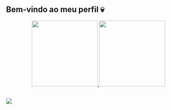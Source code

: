  ## Bem-vindo ao meu perfil 💀
<div align="center">
  <a href="https://github.com/yLuuuucas">
  <img height="180em" src="https://github-readme-stats.vercel.app/api?username=yLuuuucas&show_icons=true&theme=dark&include_all_commits=true&count_private=true"/>
  <img height="180em" src="https://github-readme-stats.vercel.app/api/top-langs/?username=yLuuuucas&layout=compact&langs_count=7&theme=dark"/>
</div>
 
  ##
 
<div> 
  <a href="https://www.linkedin.com/in/lucas-mariani-borges-393b05215/" target="_blank"><img src="https://img.shields.io/badge/-LinkedIn-%230077B5?style=for-the-badge&logo=linkedin&logoColor=white" target="_blank"></a>  
 
</div>

